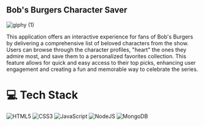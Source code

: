 ## Bob's Burgers Character Saver
![giphy (1)](https://github.com/user-attachments/assets/cb8ba1e8-b6ce-4ee6-a191-754a57380fb3)

<p>This application offers an interactive experience for fans of Bob's Burgers by delivering a comprehensive list of beloved characters from the show. Users can browse through the character profiles, "heart" the ones they admire most, and save them to a personalized favorites collection. This feature allows for quick and easy access to their top picks, enhancing user engagement and creating a fun and memorable way to celebrate the series.</p>

# 💻 Tech Stack
<!-- Badges from https://github.com/Ileriayo/markdown-badges -->
![HTML5](https://img.shields.io/badge/html5-%23E34F26.svg?style=for-the-badge&logo=html5&logoColor=white)
![CSS3](https://img.shields.io/badge/css3-%231572B6.svg?style=for-the-badge&logo=css3&logoColor=white)
![JavaScript](https://img.shields.io/badge/javascript-%23323330.svg?style=for-the-badge&logo=javascript&logoColor=%23F7DF1E)
![NodeJS](https://img.shields.io/badge/node.js-6DA55F?style=for-the-badge&logo=node.js&logoColor=white)
![MongoDB](https://img.shields.io/badge/MongoDB-%234ea94b.svg?style=for-the-badge&logo=mongodb&logoColor=white)
